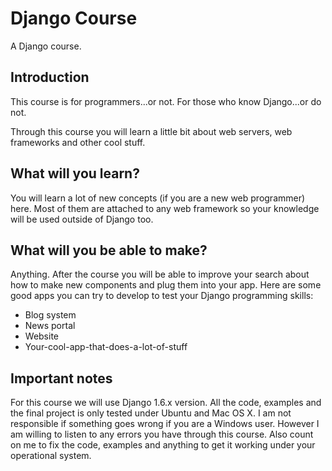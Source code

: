# Django Course

A Django course.

## Introduction

This course is for programmers...or not.
For those who know Django...or do not.

Through this course you will learn a little bit about web servers, web frameworks and other cool stuff.

## What will you learn?

You will learn a lot of new concepts (if you are a new web programmer) here. Most of them are attached to any web framework so your knowledge will be used outside of Django too.

## What will you be able to make?

Anything.
After the course you will be able to improve your search about how to make new components and plug them into your app.
Here are some good apps you can try to develop to test your Django programming skills:

* Blog system
* News portal
* Website
* Your-cool-app-that-does-a-lot-of-stuff

## Important notes

For this course we will use Django 1.6.x version.
All the code, examples and the final project is only tested under Ubuntu and Mac OS X. I am not responsible if something goes wrong if you are a Windows user. However I am willing to listen to any errors you have through this course. Also count on me to fix the code, examples and anything to get it working under your operational system.
